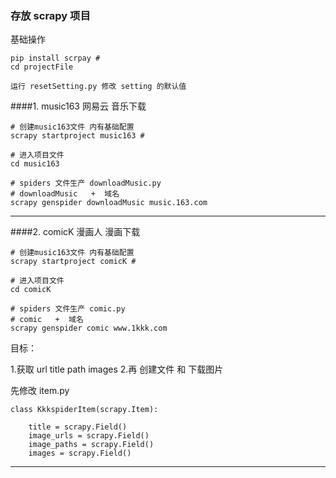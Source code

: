 ### 存放 scrapy 项目

基础操作  

    pip install scrpay #
    cd projectFile 
    
    运行 resetSetting.py 修改 setting 的默认值
    
            
    

####1. music163  网易云 音乐下载

    # 创建music163文件 内有基础配置
    scrapy startproject music163 #

    # 进入项目文件
    cd music163

    # spiders 文件生产 downloadMusic.py
    # downloadMusic   +  域名
    scrapy genspider downloadMusic music.163.com
---

####2. comicK 漫画人 漫画下载

    # 创建music163文件 内有基础配置
    scrapy startproject comicK #

    # 进入项目文件
    cd comicK

    # spiders 文件生产 comic.py
    # comic   +  域名
    scrapy genspider comic www.1kkk.com

目标：

1.获取 url title path images 
2.再 创建文件  和 下载图片 

先修改 item.py

    class KkkspiderItem(scrapy.Item):

        title = scrapy.Field()
        image_urls = scrapy.Field()
        image_paths = scrapy.Field()
        images = scrapy.Field()


---